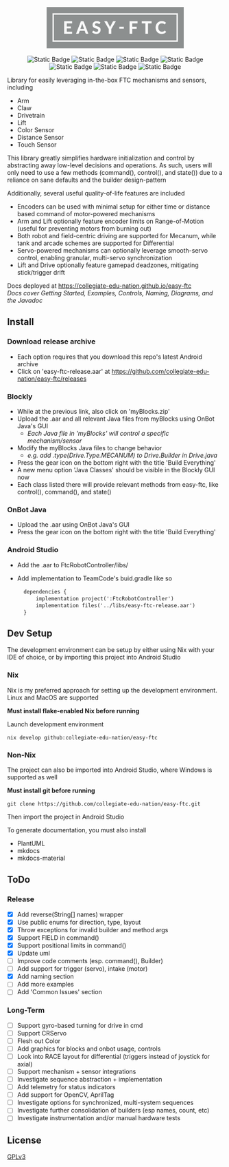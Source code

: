 <div align="center">
<img src='docs/img/logo/easy-ftc_color.png' height=96px>

![Static Badge](https://img.shields.io/badge/Version-1.0-blue)
![Static Badge](https://img.shields.io/badge/FTC_SDK-10.1.1-blue)
![Static Badge](https://img.shields.io/badge/Android_API-30-blue)
![Static Badge](https://img.shields.io/badge/OpenJDK-21.0.4-blue)
![Static Badge](https://img.shields.io/badge/Platforms-Linux,_macOS,_Windows-green)
![Static Badge](https://img.shields.io/badge/Coverage-97%25-green)
![Static Badge](https://img.shields.io/badge/Powered_by_Nix-grey?logo=nixOS&logoColor=white)
</div>

Library for easily leveraging in-the-box FTC mechanisms and sensors, including
* Arm
* Claw
* Drivetrain
* Lift
* Color Sensor
* Distance Sensor
* Touch Sensor

This library greatly simplifies hardware initialization and control by abstracting away low-level decisions and operations. As such, users will only need to use a few methods (command(), control(), and state()) due to a reliance on sane defaults and the builder design-pattern 

Additionally, several useful quality-of-life features are included
* Encoders can be used with minimal setup for either time or distance based command of motor-powered mechanisms
* Arm and Lift optionally feature encoder limits on Range-of-Motion (useful for preventing motors from burning out)
* Both robot and field-centric driving are supported for Mecanum, while tank and arcade schemes are supported for Differential
* Servo-powered mechanisms can optionally leverage smooth-servo control, enabling granular, multi-servo synchronization
* Lift and Drive optionally feature gamepad deadzones, mitigating stick/trigger drift

Docs deployed at https://collegiate-edu-nation.github.io/easy-ftc<br>
<i>Docs cover Getting Started, Examples, Controls, Naming, Diagrams, and the Javadoc</i>

## Install

### Download release archive
* Each option requires that you download this repo's latest Android archive
* Click on 'easy-ftc-release.aar' at https://github.com/collegiate-edu-nation/easy-ftc/releases

### Blockly
* While at the previous link, also click on 'myBlocks.zip'
* Upload the .aar and all relevant Java files from myBlocks using OnBot Java's GUI
    * <i>Each Java file in 'myBlocks' will control a specific mechanism/sensor</i>
* Modify the myBlocks Java files to change behavior
    * <i>e.g. add .type(Drive.Type.MECANUM) to Drive.Builder in Drive.java</i>
* Press the gear icon on the bottom right with the title 'Build Everything'
* A new menu option 'Java Classes' should be visible in the Blockly GUI now
* Each class listed there will provide relevant methods from easy-ftc, like control(), command(), and state()

### OnBot Java
* Upload the .aar using OnBot Java's GUI
* Press the gear icon on the bottom right with the title 'Build Everything'

### Android Studio
* Add the .aar to FtcRobotController/libs/
* Add implementation to TeamCode's buid.gradle  like so

        dependencies {
            implementation project(':FtcRobotController')
            implementation files('../libs/easy-ftc-release.aar')
        }

## Dev Setup
The development environment can be setup by either using Nix with your IDE of choice, or by importing this project into Android Studio

### Nix
Nix is my preferred approach for setting up the development environment. Linux and MacOS are supported

<b>Must install flake-enabled Nix before running</b>

Launch development environment

    nix develop github:collegiate-edu-nation/easy-ftc

### Non-Nix
The project can also be imported into Android Studio, where Windows is supported as well

<b>Must install git before running</b>

    git clone https://github.com/collegiate-edu-nation/easy-ftc.git

Then import the project in Android Studio

To generate documentation, you must also install

* PlantUML
* mkdocs
* mkdocs-material

## ToDo
### Release
- [x] Add reverse(String[] names) wrapper
- [x] Use public enums for direction, type, layout
- [x] Throw exceptions for invalid builder and method args
- [x] Support FIELD in command()
- [x] Support positional limits in command()
- [x] Update uml
- [ ] Improve code comments (esp. command(), Builder)
- [ ] Add support for trigger (servo), intake (motor)
- [x] Add naming section
- [ ] Add more examples
- [ ] Add 'Common Issues' section

### Long-Term
- [ ] Support gyro-based turning for drive in cmd
- [ ] Support CRServo
- [ ] Flesh out Color
- [ ] Add graphics for blocks and onbot usage, controls
- [ ] Look into RACE layout for differential (triggers instead of joystick for axial)
- [ ] Support mechanism + sensor integrations
- [ ] Investigate sequence abstraction + implementation
- [ ] Add telemetry for status indicators
- [ ] Add support for OpenCV, AprilTag
- [ ] Investigate options for synchronized, multi-system sequences
- [ ] Investigate further consolidation of builders (esp names, count, etc)
- [ ] Investigate instrumentation and/or manual hardware tests

## License
[GPLv3](COPYING)